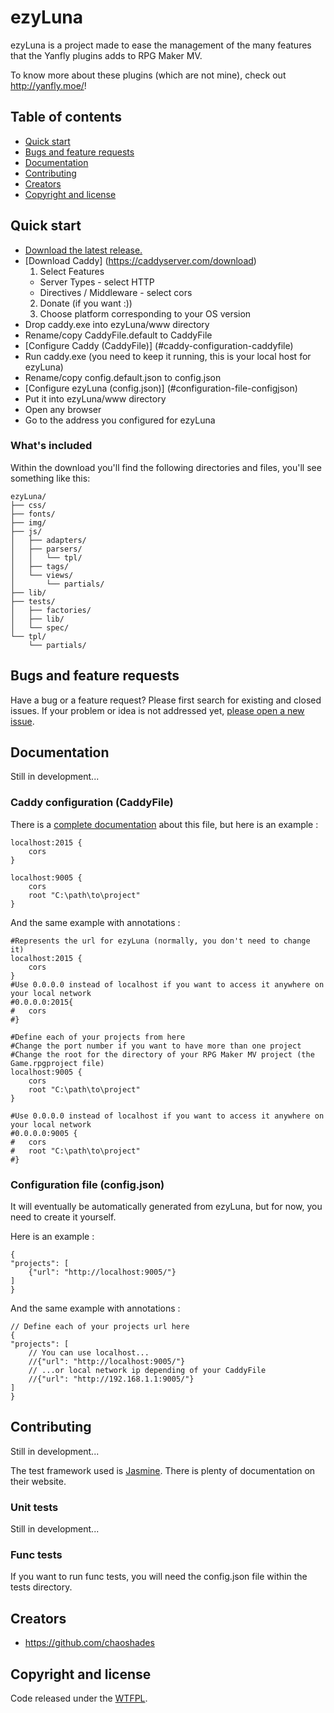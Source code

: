 ﻿# ezyLuna

ezyLuna is a project made to ease the management of the many features that the Yanfly plugins adds to RPG Maker MV.

To know more about these plugins (which are not mine), check out <http://yanfly.moe/>!



## Table of contents

- [Quick start](#quick-start)
- [Bugs and feature requests](#bugs-and-feature-requests)
- [Documentation](#documentation)
- [Contributing](#contributing)
- [Creators](#creators)
- [Copyright and license](#copyright-and-license)



## Quick start

- [Download the latest release.](https://github.com/chaoshades/ezyLuna/archive/DEV.zip)
- [Download Caddy]
(https://caddyserver.com/download)
  1. Select Features
    * Server Types - select HTTP
    * Directives / Middleware - select cors
  2. Donate (if you want :))
  3. Choose platform corresponding to your OS version
- Drop caddy.exe into ezyLuna/www directory
- Rename/copy CaddyFile.default to CaddyFile
- [Configure Caddy (CaddyFile)]
(#caddy-configuration-caddyfile)
- Run caddy.exe (you need to keep it running, this is your local host for ezyLuna)
- Rename/copy config.default.json to config.json
- [Configure ezyLuna (config.json)]
(#configuration-file-configjson)
- Put it into ezyLuna/www directory
- Open any browser
- Go to the address you configured for ezyLuna

### What's included

Within the download you'll find the following directories and files, you'll see something like this:

```
ezyLuna/
├── css/
├── fonts/
├── img/
├── js/
│   ├── adapters/
│   ├── parsers/
│   │   └── tpl/
│   ├── tags/ 
│   └── views/ 
│       └── partials/
├── lib/
├── tests/
│   ├── factories/
│   ├── lib/ 
│   └── spec/ 
└── tpl/
    └── partials/
```

## Bugs and feature requests

Have a bug or a feature request? Please first search for existing and closed issues. If your problem or idea is not addressed yet, [please open a new issue](https://github.com/chaoshades/ezyLuna/issues/new).



## Documentation

Still in development...

### Caddy configuration (CaddyFile)

There is a [complete documentation](https://caddyserver.com/docs/caddyfile) about this file, but here is an example :

```
localhost:2015 {
	cors
}

localhost:9005 {
	cors
	root "C:\path\to\project"
}
```
And the same example with annotations :
```
#Represents the url for ezyLuna (normally, you don't need to change it)
localhost:2015 {
	cors
}
#Use 0.0.0.0 instead of localhost if you want to access it anywhere on your local network
#0.0.0.0:2015{
#	cors
#}

#Define each of your projects from here
#Change the port number if you want to have more than one project
#Change the root for the directory of your RPG Maker MV project (the Game.rpgproject file)
localhost:9005 {
	cors
	root "C:\path\to\project"
}

#Use 0.0.0.0 instead of localhost if you want to access it anywhere on your local network
#0.0.0.0:9005 {
#	cors
#	root "C:\path\to\project"
#}

```

### Configuration file (config.json)

It will eventually be automatically generated from ezyLuna, but for now, you need to create it yourself.

Here is an example :

```
{
"projects": [
    {"url": "http://localhost:9005/"}
]
}
```
And the same example with annotations :
```
// Define each of your projects url here
{
"projects": [
    // You can use localhost...
    //{"url": "http://localhost:9005/"}
    // ...or local network ip depending of your CaddyFile
    //{"url": "http://192.168.1.1:9005/"}
]
}
```



## Contributing

Still in development...

The test framework used is [Jasmine](http://jasmine.github.io/index.html). There is plenty of documentation on their website.

### Unit tests

Still in development...

### Func tests

If you want to run func tests, you will need the config.json file within the tests directory.



## Creators

- <https://github.com/chaoshades>



## Copyright and license

Code released under the [WTFPL](http://www.wtfpl.net/).